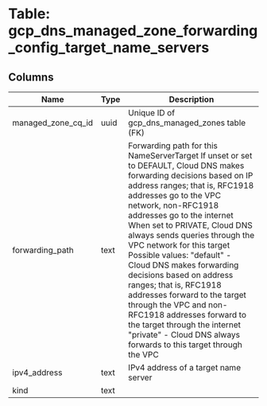 
# Table: gcp_dns_managed_zone_forwarding_config_target_name_servers

## Columns
| Name        | Type           | Description  |
| ------------- | ------------- | -----  |
|managed_zone_cq_id|uuid|Unique ID of gcp_dns_managed_zones table (FK)|
|forwarding_path|text|Forwarding path for this NameServerTarget If unset or set to DEFAULT, Cloud DNS makes forwarding decisions based on IP address ranges; that is, RFC1918 addresses go to the VPC network, non-RFC1918 addresses go to the internet When set to PRIVATE, Cloud DNS always sends queries through the VPC network for this target  Possible values:   "default" - Cloud DNS makes forwarding decisions based on address ranges; that is, RFC1918 addresses forward to the target through the VPC and non-RFC1918 addresses forward to the target through the internet   "private" - Cloud DNS always forwards to this target through the VPC|
|ipv4_address|text|IPv4 address of a target name server|
|kind|text||

